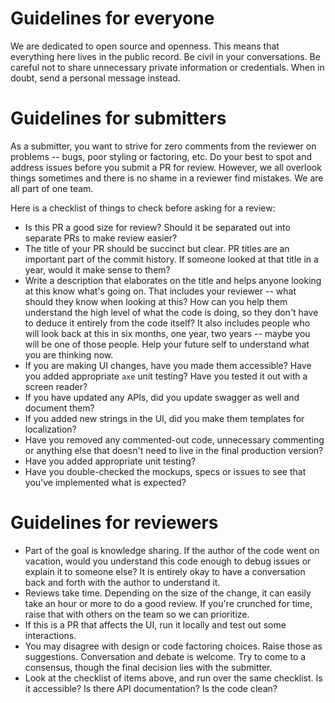 # Guidelines for everyone

We are dedicated to open source and openness.  This means that everything here lives in the public record.  Be civil in your conversations.  Be careful not to share unnecessary private information or credentials.  When in doubt, send a personal message instead.

# Guidelines for submitters

As a submitter, you want to strive for zero comments from the reviewer on problems -- bugs, poor styling or factoring, etc.  Do your best to spot and address issues before you submit a PR for review.  However, we all overlook things sometimes and there is no shame in a reviewer find mistakes.  We are all part of one team.

Here is a checklist of things to check before asking for a review:
* Is this PR a good size for review?  Should it be separated out into separate PRs to make review easier?
* The title of your PR should be succinct but clear.  PR titles are an important part of the commit history.  If someone looked at that title in a year, would it make sense to them?
* Write a description that elaborates on the title and helps anyone looking at this know what's going on.  That includes your reviewer -- what should they know when looking at this?  How can you help them understand the high level of what the code is doing, so they don't have to deduce it entirely from the code itself?  It also includes people who will look back at this in six months, one year, two years -- maybe you will be one of those people.  Help your future self to understand what you are thinking now.
* If you are making UI changes, have you made them accessible?  Have you added appropriate `axe` unit testing?  Have you tested it out with a screen reader?
* If you have updated any APIs, did you update swagger as well and document them?
* If you added new strings in the UI, did you make them templates for localization?
* Have you removed any commented-out code, unnecessary commenting or anything else that doesn't need to live in the final production version?
* Have you added appropriate unit testing?
* Have you double-checked the mockups, specs or issues to see that you've implemented what is expected?


# Guidelines for reviewers

* Part of the goal is knowledge sharing.  If the author of the code went on vacation, would you understand this code enough to debug issues or explain it to someone else?  It is entirely okay to have a conversation back and forth with the author to understand it.
* Reviews take time.  Depending on the size of the change, it can easily take an hour or more to do a good review.  If you're crunched for time, raise that with others on the team so we can prioritize.
* If this is a PR that affects the UI, run it locally and test out some interactions.
* You may disagree with design or code factoring choices.  Raise those as suggestions.  Conversation and debate is welcome.  Try to come to a consensus, though the final decision lies with the submitter.
* Look at the checklist of items above, and run over the same checklist.  Is it accessible?  Is there API documentation?  Is the code clean?


